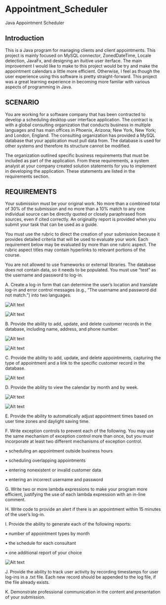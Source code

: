 # Appointment_Scheduler
Java Appointment Scheduler


## Introduction
This is a Java program for managing clients and client appointments. This project is mainly focused on MySQL connector, ZonedDateTime, Locale detection, JavaFx, and designing an ituitive user iterface. The main improvement I would like to make to this project would be try and make the appointment calendars a little more efficient. Otherwise, I feel as though the user experience using this software is pretty straight-forward. This project was a great learning experience in becoming more familar with various aspects of programming in Java.



## SCENARIO
You are working for a software company that has been contracted to develop a scheduling desktop user interface application. The contract is with a global consulting organization that conducts business in multiple languages and has main offices in Phoenix, Arizona; New York, New York; and London, England. The consulting organization has provided a MySQL database that your application must pull data from. The database is used for other systems and therefore its structure cannot be modified.



The organization outlined specific business requirements that must be included as part of the application. From these requirements, a system analyst at your company created solution statements for you to implement in developing the application. These statements are listed in the requirements section.

## REQUIREMENTS
Your submission must be your original work. No more than a combined total of 30% of the submission and no more than a 10% match to any one individual source can be directly quoted or closely paraphrased from sources, even if cited correctly. An originality report is provided when you submit your task that can be used as a guide.



You must use the rubric to direct the creation of your submission because it provides detailed criteria that will be used to evaluate your work. Each requirement below may be evaluated by more than one rubric aspect. The rubric aspect titles may contain hyperlinks to relevant portions of the course.

 

You are not allowed to use frameworks or external libraries. The database does not contain data, so it needs to be populated. You must use “test” as the username and password to log-in.



A.   Create a log-in form that can determine the user’s location and translate log-in and error control messages (e.g., “The username and password did not match.”) into two languages.


![Alt text](Appointment_Scheduler_Screenshots/Login.JPG?raw=true "Login")

![Alt text](Appointment_Scheduler_Screenshots/Main_Menu.JPG?raw=true "Main")



B.   Provide the ability to add, update, and delete customer records in the database, including name, address, and phone number.


![Alt text](Appointment_Scheduler_Screenshots/Customer.JPG?raw=true "Customer")

![Alt text](Appointment_Scheduler_Screenshots/Add_Customer.JPG?raw=true "Add Customer")
 

C.   Provide the ability to add, update, and delete appointments, capturing the type of appointment and a link to the specific customer record in the database.

![Alt text](Appointment_Scheduler_Screenshots/Add_Appointment.JPG?raw=true "Add Appointment")


D.   Provide the ability to view the calendar by month and by week.

![Alt text](Appointment_Scheduler_Screenshots/Monthly_Calendar.JPG?raw=true "Monthly Calendar")

![Alt text](Appointment_Scheduler_Screenshots/Weekly_Calendar.JPG?raw=true "Weekly Calendar")
 

E.    Provide the ability to automatically adjust appointment times based on user time zones and daylight saving time.

 

F.   Write exception controls to prevent each of the following. You may use the same mechanism of exception control more than once, but you must incorporate at least  two different mechanisms of exception control.

•   scheduling an appointment outside business hours

•   scheduling overlapping appointments

•   entering nonexistent or invalid customer data

•   entering an incorrect username and password



G.  Write two or more lambda expressions to make your program more efficient, justifying the use of each lambda expression with an in-line comment.
 

H.   Write code to provide an alert if there is an appointment within 15 minutes of the user’s log-in.



I.   Provide the ability to generate each  of the following reports:

•   number of appointment types by month

•   the schedule for each consultant

•   one additional report of your choice

![Alt text](Appointment_Scheduler_Screenshots/Reports.JPG?raw=true "Reports")



J.   Provide the ability to track user activity by recording timestamps for user log-ins in a .txt file. Each new record should be appended to the log file, if the file already exists.



K. Demonstrate professional communication in the content and presentation of your submission.
